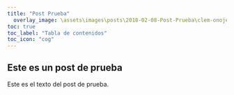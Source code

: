 ```yaml
---
title: "Post Prueba"
  overlay_image: \assets\images\posts\2018-02-08-Post-Prueba\clem-onojeghuo-207792.jpg
toc: true
toc_label: "Tabla de contenidos"
toc_icon: "cog"
---
```


## Este es un post de prueba

Este es el texto del post de prueba.